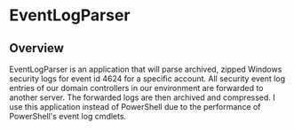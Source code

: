 # EventLogParser
## Overview
EventLogParser is an application that will parse archived, zipped Windows security logs for event id 4624 for a specific account.  All security event log entries of our domain controllers in our environment are forwarded to another server.  The forwarded logs are then archived and compressed.  I use this application instead of PowerShell due to the performance of PowerShell's event log cmdlets.
